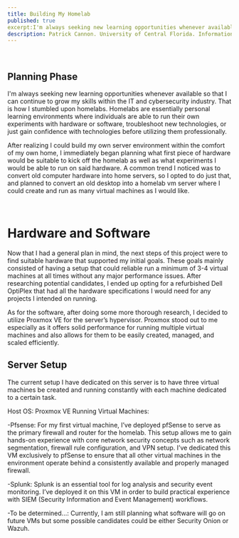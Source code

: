 ```yaml
---
title: Building My Homelab
published: true
excerpt:I'm always seeking new learning opportunities whenever available so that I can continue to grow my skills within the IT and cybersecurity industry. That is how...
description: Patrick Cannon. University of Central Florida. Information Technology Major. Secure Computing and Networking Minor...
---
```


<br>

## Planning Phase

I'm always seeking new learning opportunities whenever available so that I can continue to grow my skills within the IT and cybersecurity industry. That is how I stumbled upon homelabs. Homelabs are essentially personal learning environments where individuals are able to run their own experiments with hardware or software, troubleshoot new technologies, or just gain confidence with technologies before utilizing them professionally. 

After realizing I could build my own server environment within the comfort of my own home, I immediately began planning what first piece of hardware would be suitable to kick off the homelab as well as what experiments I would be able to run on said hardware. A common trend I noticed was to convert old computer hardware into home servers, so I opted to do just that, and planned to convert an old desktop into a homelab vm server where I could create and run as many virtual machines as I would like. 

<br>

# Hardware and Software

Now that I had a general plan in mind, the next steps of this project were to find suitable hardware that supported my initial goals. These goals mainly consisted of having a setup that could reliable run a minimum of 3-4 virtual machines at all times without any major performance issues. After researching potential candidates, I ended up opting for a refurbished Dell OptiPlex that had all the hardware specifications I would need for any projects I intended on running. 

As for the software, after doing some more thorough research, I decided to utilize Proxmox VE for the server’s hypervisor. Proxmox stood out to me especially as it offers solid performance for running multiple virtual machines and also allows for them to be easily created, managed, and scaled efficiently. 

## Server Setup

The current setup I have dedicated on this server is to have three virtual machines be created and running constantly with each machine dedicated to a certain task.

Host OS: Proxmox VE
Running Virtual Machines:

  -Pfsense:
   For my first virtual machine, I’ve deployed pfSense to serve as the primary firewall and router for the homelab. This setup allows me to gain hands-on experience with core network security concepts such as network segmentation, firewall rule configuration, and VPN setup. I’ve dedicated this VM exclusively to pfSense to ensure that all other virtual machines in the environment operate behind a consistently available and properly managed firewall.

  -Splunk:
   Splunk is an essential tool for log analysis and security event monitoring. I’ve deployed it on this VM in order to build practical experience with SIEM (Security Information and Event Management) workflows.

  -To be determined...:
Currently, I am still planning what software will go on future VMs but some possible candidates could be either Security Onion or Wazuh. 

